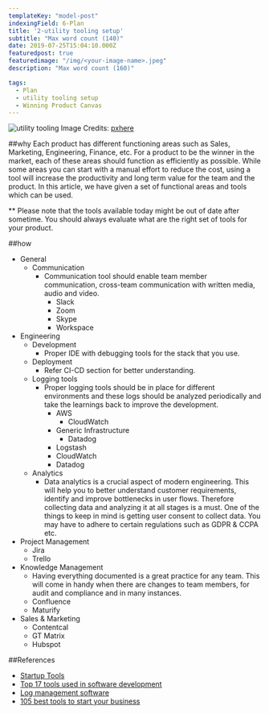 ```yaml
---
templateKey: "model-post"
indexingField: 6-Plan
title: '2-utility tooling setup'
subtitle: "Max word count (140)"
date: 2019-07-25T15:04:10.000Z
featuredpost: true
featuredimage: "/img/<your-image-name>.jpeg"
description: "Max word count (160)"

tags:
  - Plan
  - utility tooling setup
  - Winning Product Canvas
---
```


![utility tooling](/img/utility-tooling.jpg)
Image Credits: [pxhere](https://pxhere.com/)

##why
Each product has different functioning areas such as Sales, Marketing, Engineering, Finance, etc. For a product to be the winner in the market, each of these areas should function as efficiently as possible. While some areas you can start with a manual effort to reduce the cost, using a tool will increase the productivity and long term value for the team and the product. 
In this article, we have given a set of functional areas and tools which can be used. 

** Please note that the tools available today might be out of date after sometime. You should always evaluate what are the right set of tools for your product.

##how

- General
  - Communication
    - Communication tool should enable team member communication, cross-team communication with written media, audio and video.
      - Slack
      - Zoom
      - Skype
      - Workspace
- Engineering
  - Development
    - Proper IDE with debugging tools for the stack that you use.
  - Deployment
    - Refer CI-CD section for better understanding.
  - Logging tools
    - Proper logging tools should be in place for different environments and these logs should be analyzed periodically and take the learnings back to improve the development. 
      - AWS
        - CloudWatch
      - Generic Infrastructure
        - Datadog
      - Logstash
      - CloudWatch
      - Datadog
  - Analytics
    - Data analytics is a crucial aspect of modern engineering. This will help you to better understand customer requirements, identify and improve bottlenecks in user flows. Therefore collecting data and analyzing it at all stages is a must. One of the things to keep in mind is getting user consent to collect data. You may have to adhere to certain regulations such as GDPR & CCPA etc.
- Project Management
  - Jira
  - Trello
- Knowledge Management
  - Having everything documented is a great practice for any team. This will come in handy when there are changes to team members, for audit and compliance and in many instances. 
  - Confluence
  - Maturify
- Sales & Marketing
  - Contentcal
  - GT Matrix
  - Hubspot


##References

- [Startup Tools](https://www.cloudways.com/blog/best-startup-tools/)
- [Top 17 tools used in software development](https://dzone.com/articles/top-17-tools-used-in-software-development)
- [Log management software](https://www.softwaretestinghelp.com/log-management-software/)
- [105 best tools to start your business](https://medium.com/the-mission/the-105-best-tools-to-start-your-business-in-2018-1675a457b4de)
